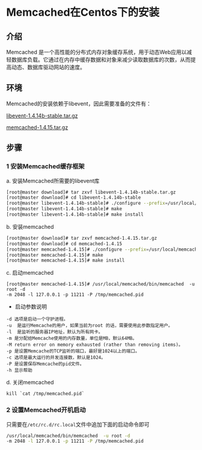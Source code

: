 # Memcached在Centos下的安装

## 介绍

Memcached 是一个高性能的分布式内存对象缓存系统，用于动态Web应用以减轻数据库负载。它通过在内存中缓存数据和对象来减少读取数据库的次数，从而提高动态、数据库驱动网站的速度。

## 环境

Memcached的安装依赖于libevent，因此需要准备的文件有：

[libevent-1.4.14b-stable.tar.gz](http://libevent.org/)

[memcached-1.4.15.tar.gz]([http://memcached.googlecode.com/files/memcached-1.4.15.tar.gz](http://memcached.googlecode.com/files/memcached-1.4.15.tar.gz))

## 步骤

### 1 安装Memcached缓存框架

a. 安装Memcached所需要的libevent库

```bash
[root@master download]# tar zxvf libevent-1.4.14b-stable.tar.gz 
[root@master download]# cd libevent-1.4.14b-stable
[root@master libevent-1.4.14b-stable]# ./configure --prefix=/usr/local/libevent 
[root@master libevent-1.4.14b-stable]# make
[root@master libevent-1.4.14b-stable]# make install
```

b. 安装memcached

```bash
[root@master download]# tar zxvf memcached-1.4.15.tar.gz 
[root@master download]# cd memcached-1.4.15
[root@master memcached-1.4.15]# ./configure --prefix=/usr/local/memcached --with-libevent=/usr/local/libevent/
[root@master memcached-1.4.15]# make
[root@master memcached-1.4.15]# make install
```

c. 启动memcached

```ba
[root@master memcached-1.4.15]# /usr/local/memcached/bin/memcached  -u root -d 
-m 2048 -l 127.0.0.1 -p 11211 -P /tmp/memcached.pid
```

+ 启动参数说明

```
-d 选项是启动一个守护进程。
-u  是运行Memcache的用户，如果当前为root 的话，需要使用此参数指定用户。
-l  是监听的服务器IP地址，默认为所有网卡。
-m 是分配给Memcache使用的内存数量，单位是MB，默认64MB。
-M return error on memory exhausted (rather than removing items)。
-p 是设置Memcache的TCP监听的端口，最好是1024以上的端口。
-c 选项是最大运行的并发连接数，默认是1024。
-P 是设置保存Memcache的pid文件。
-h 显示帮助
```

d. 关闭memcached

```
kill `cat /tmp/memcached.pid`
```

### 2 设置Memcached开机启动

只需要在`/etc/rc.d/rc.local`文件中追加下面的启动命令即可

```bash
/usr/local/memcached/bin/memcached  -u root -d 
-m 2048 -l 127.0.0.1 -p 11211 -P /tmp/memcached.pid
```



